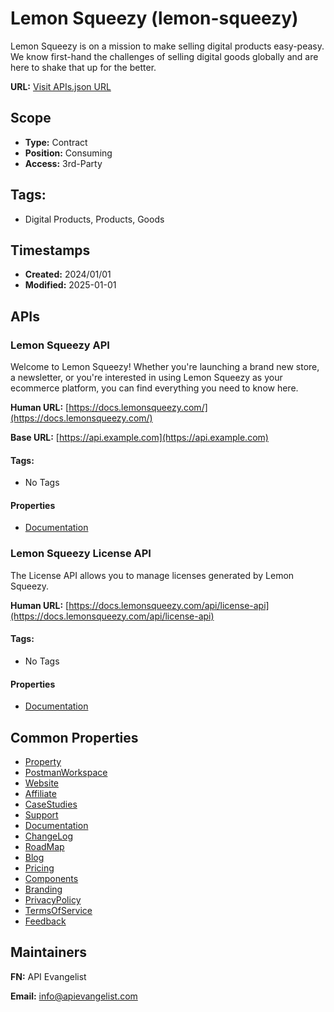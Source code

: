 # Lemon Squeezy (lemon-squeezy)
Lemon Squeezy is on a mission to make selling digital products easy-peasy. We
know first-hand the challenges of selling digital goods globally and are here
to shake that up for the better.

**URL:** [Visit APIs.json URL](https://raw.githubusercontent.com/apis-json/artisanal/main/apis/template.yml)

## Scope

- **Type:** Contract 
- **Position:** Consuming 
- **Access:** 3rd-Party 

## Tags:

 - Digital Products, Products, Goods

## Timestamps

- **Created:** 2024/01/01 
- **Modified:** 2025-01-01 

## APIs

### Lemon Squeezy API

Welcome to Lemon Squeezy! Whether you're launching a brand new store, a
newsletter, or you're interested in using Lemon Squeezy as your ecommerce
platform, you can find everything you need to know here.

**Human URL:** [https://docs.lemonsqueezy.com/](https://docs.lemonsqueezy.com/)

**Base URL:** [https://api.example.com](https://api.example.com)


#### Tags:

 - No Tags

#### Properties

- [Documentation](https://docs.lemonsqueezy.com/)
### Lemon Squeezy License API
The License API allows you to manage licenses generated by Lemon Squeezy.

**Human URL:** [https://docs.lemonsqueezy.com/api/license-api](https://docs.lemonsqueezy.com/api/license-api)


#### Tags:

 - No Tags

#### Properties

- [Documentation](https://docs.lemonsqueezy.com/api/license-api)

## Common Properties

- [Property](https://example.com)
- [PostmanWorkspace](https://www.postman.com/lemonsqueezyapp/lemon-squeezy-workspace/overview)
- [Website](https://www.lemonsqueezy.com/)
- [Affiliate](https://www.lemonsqueezy.com/marketing/affiliates)
- [CaseStudies](https://www.lemonsqueezy.com/case-studies)
- [Support](https://www.lemonsqueezy.com/help)
- [Documentation](https://docs.lemonsqueezy.com/api)
- [ChangeLog](https://www.lemonsqueezy.com/changelog)
- [RoadMap](https://www.lemonsqueezy.com/roadmap)
- [Blog](https://www.lemonsqueezy.com/blog)
- [Pricing](https://www.lemonsqueezy.com/pricing)
- [Components](https://www.lemonsqueezy.com/wedges/docs/components/alert)
- [Branding](https://www.lemonsqueezy.com/brand)
- [PrivacyPolicy](https://www.lemonsqueezy.com/privacy)
- [TermsOfService](https://www.lemonsqueezy.com/terms)
- [Feedback](https://www.lemonsqueezy.com/suggest-feature)

## Maintainers

**FN:** API Evangelist

**Email:** info@apievangelist.com

